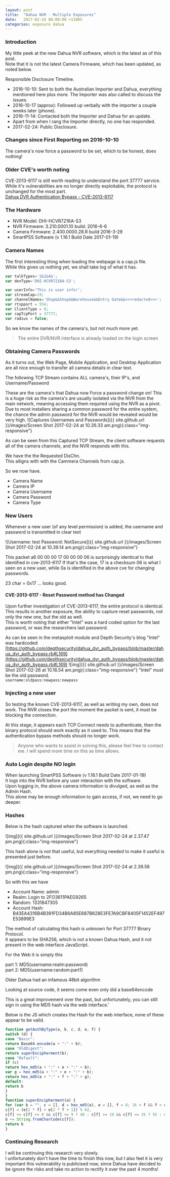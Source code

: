 ```yaml
---
layout: post
title:  "Dahua NVR - Multiple Exposures"
date:   2017-02-24 08:00:00 +11005
categories: exposure dahua
---
```


### Introduction

My little peek at the new Dahua NVR software, which is the latest as of this post.  
Note that it is not the latest Camera Firmware, which has been updated, as noted below.

Responsible Disclosure Timeline.  
- 2016-10-10: Sent to both the Australian Importer and Dahua, everything mentioned here plus more.  The Importer was also called to discuss the issues.
- 2016-10-17 (approx): Followed up verbally with the importer a couple weeks later (phone).
- 2016-11-14: Contacted both the Importer and Dahua for an update.
- Apart from when I rang the Importer directly, no one has responded.
- 2017-02-24: Public Disclosure.

### Changes since First Reporting on 2016-10-10

The camera's now force a password to be set, which to be honest, does nothing!

### Older CVE's worth noting

CVE-2013-6117 is still worth reading to understand the port 37777 service.  
While it's vulnerabilities are no longer directly exploitable, the protocol is unchanged for the most part.  
[Dahua DVR Authentication Bypass - CVE-2013-6117](https://depthsecurity.com/blog/dahua-dvr-authentication-bypass-cve-2013-6117)

### The Hardware

- NVR Model: DHI-HCVR7216A-S3
- NVR Firmware: 3.210.0001.10 build: 2016-6-6
- Camera Firmware: 2.400.0000.28.R build 2016-3-29
- SmartPSS Software (v 1.16.1 Build Date 2017-01-19)

### Camera Names

The first interesting thing when loading the webpage is a cap.js file.  
While this gives us nothing yet, we shall take log of what it has.

```js
var talkTypes='2&1&4&';
var devType='DHI-HCVR7216A-S3';

var userInfo='This is user info!';
var streamCap=19;
var channelNames='Shop&&Shop&&Warehouse&&Entry Gate&&<<<redacted>>>';
var rtspport = 554;
var ClientType = 0;
var capTcpPort = 37777;
var radius = false;
```

So we know the names of the camera's, but not much more yet.

> The entire DVR/NVR interface is already loaded on the login screen

### Obtaining Camera Passwords

As it turns out, the Web Page, Mobile Application, and Desktop Application are all nice enough to transfer all camera details in clear text.

The following TCP Stream contains ALL camera's, their IP's, and Username/Password

These are the camera's that Dahua now Force a password change on!
This is a huge risk as the camera's are usually isolated via the NVR from the main network, meaning accessing them required using the NVR as a pivot.
Due to most installers sharing a common password for the entire system, the chance the admin password for the NVR would be revealed would be very high.
![Captures Usernames and Passwords]({{ site.github.url }}/images/Screen Shot 2017-02-24 at 10.26.33 am.png){:class="img-responsive"}

As can be seen from this Captured TCP Stream, the client software requests all of the camera channels, and the NVR responds with this.

We have the the Requested DisChn.  
This alligns with with the Cammera Channels from cap.js.

So we now have.
- Camera Name
- Camera IP
- Camera Username
- Camera Password
- Camera Type

 
 
### New Users

Whenever a new user (of any level permission) is added, the username and password is transmitted in clear text

![Username: test   Password: NotSecure]({{ site.github.url }}/images/Screen Shot 2017-02-24 at 10.39.14 am.png){:class="img-responsive"}

This packet  a6 00 00 00 17 00 00 00 06 is surprisingly identical to that identified in cve-2013-6117
If that's the case, 17 is a checksum
06 is what I seen on a new user, while 0a is identified in the above cve for changing passwords.

23 char = 0x17 ... looks good.

#### CVE-2013-6117 - Reset Password method has Changed

Upon further investigation of  CVE-2013-6117, the entire protocol is identical.  This results in another exposure, the ability to capture reset passwords, not only the new one, but the old as well.  
This is worth noting that either "Intel" was a hard coded option for the last password, or was the researchers last password.

As can be seen in the metasploit module and Depth Security's blog "Intel" was hardcoded
[https://github.com/depthsecurity/dahua_dvr_auth_bypass/blob/master/dahua_dvr_auth_bypass.rb#L169](https://github.com/depthsecurity/dahua_dvr_auth_bypass/blob/master/dahua_dvr_auth_bypass.rb#L169)
![img]({{ site.github.url }}/images/Screen Shot 2017-02-26 at 10.16.54 am.png){:class="img-responsive"}
"Intel" must be the old password.  
`username:oldpass:newpass:newpass`

### Injecting a new user

So testing the known CVE-2013-6117, as well as writing my own, does not work.  The NVR closes the port the moment the packet is sent, it must be blocking the connection.

At this stage, it appears each TCP Connect needs to authenticate, then the binary protocol should work exactly as it used to.  This means that the authentication bypass methods should no longer work.

> Anyone who wants to assist in solving this, please feel free to contact me.
> I will spend more time on this as time allows.

### Auto Login despite NO login

When launching SmartPSS Software (v 1.16.1 Build Date 2017-01-19)  
It logs into the NVR before any user interaction with the software.  
Upon logging in, the above camera information is divulged, as well as the Admin Hash.  
This alone may be enough information to gain access, if not, we need to go deeper.


### Hashes

Below is the hash captured when the software is launched.

![img]({{ site.github.url }}/images/Screen Shot 2017-02-24 at 2.37.47 pm.png){:class="img-responsive"}

This hash alone is not that useful, but everything needed to make it useful is presented just before.

![img]({{ site.github.url }}/images/Screen Shot 2017-02-24 at 2.39.58 pm.png){:class="img-responsive"}

So with this we have
- Account Name: admin
- Realm: Login to 2FO3611PAEG9265
- Random: 1331847305
- Account Hash: B43EA4316B4B391FD34B6A85E687B628E3FE7A9CBF8405F1452EF497E53899E3

The method of calculating this hash is unknown for Port 37777 Binary Protocol.  
It appears to be SHA256, which is not a known Dahua Hash, and it not present in the web interface JavaScript.

For the Web it is simply this

part 1: MD5(username:realm:password)  
part 2: MD5(username:random:part1)

Older Dahua had an infamous 48bit algorithm

Looking at source code, it seems come even only did a base64encode

This is a great improvement over the past, but unfortunately, you can still sign in using the MD5 hash via the web interface.'

Below is the JS which creates the Hash for the web interface, none of these appear to be valid.

```js
function getAuthByType(a, b, c, d, e, f) {
switch (d) {
case "Basic":
return Base64.encode(a + ":" + b);
case "OldDigest":
return superEncipherment(b);
case "Default":
if (c)
return hex_md5(a + ":" + e + ":" + b);
var g = hex_md5(a + ":" + e + ":" + b);
return hex_md5(a + ":" + f + ":" + g);
default:
return b
}
}
function superEncipherment(a) {
for (var b = "", c = [], d = hex_md5(a), e = [], f = 0; 16 > f && f < d.length / 2; f++) e[f] = parseInt(d.slice(2 * f, 2 * f + 2), 16); for (var f = 0; 7 >= f; f++)
c[f] = (e[2 * f] + e[2 * f + 1]) % 62,
c[f] += c[f] >= 0 && c[f] <= 9 ? 48 : c[f] >= 10 && c[f] <= 35 ? 55 : 61,
b += String.fromCharCode(c[f]);
return b
}
```

### Continuing Research

I will be continuing this research very slowly.  
I unfortunately don't have the time to finish this now, but I also feel it is very important this vulnerability is publicised now, since Dahua have decided to be ignore the risks and take no action to rectify it over the past 4 months!
